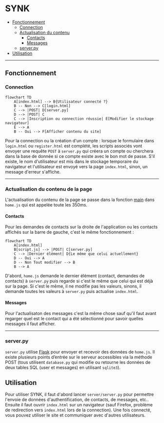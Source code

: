 # SYNK

- [Fonctionnement](#fonctionnement)
  - [Connection](#connection)
  - [Actualisation du contenu](#actualisation-du-contenu-de-la-page)
    - [Contacts](#contacts)
    - [Messages](#messages)
  - [server.py](#serverpy)
- [Utilisation](#utilisation)
---

## Fonctionnement

### Connection

```mermaid
flowchart TD
    A[index.html] --> B{Utilisateur connecté ?}
    B -- Non --> C[login.html]
    C --> |POST| D[server.py]
    D --> |POST| C
    C --> |Inscription ou connection réussie| E[Modifier le stockage navigateur]
    E --> A
    B -- Oui --> F[Afficher contenu du site]
```

Pour la connection ou la création d'un compte : lorsque le formulaire dans `login.html` ou `register.html` est complété, les scripts associés vont envoyer une requête `POST` à `server.py` qui créera un compte ou cherchera dans la base de donnée si ce compte existe avec le bon mot de passe.
S'il existe, le nom d'utilisateur est mis dans le stockage temporaire du navigateur et l'utilisateur est envoyé vers la page `index.html`, sinon, un message d'erreur s'affiche.

---

### Actualisation du contenu de la page

L'actualisation du contenu de la page se passe dans la fonction [main](https://github.com/nathan-004/social-network/blob/main/js/home.js#L512) dans `home.js` qui est appelée toute les 350ms.  

#### Contacts

Pour les demandes de contacts sur la droite de l'application ou les contacts affichés sur la barre de gauche, c'est le même fonctionnement :

```mermaid
flowchart TD
    A[index.html]
    B[script.js] --> |POST| C[server.py]
    C --> |Dernier élément| D{Le même que celui actuellement}
    D -- Oui --> A
    D -- Non Tout modifier --> B
    B --> A
```

D'abord, `home.js` demande le dernier élément (contact, demandes de contacts) à `server.py` puis regarde si c'est le même que celui qui est déjà sur la page. Si c'est le même, il ne modifie pas les valeurs, sinons, il demande toutes les valeurs à `server.py` puis actualise `index.html`.

#### Messages

Pour l'actualisaton des messages c'est la même chose sauf qu'il faut avant regarger quel est le contact qui a été sélectionné pour savoir quelles messages il faut afficher.

---

### server.py

`server.py` utilise [Flask](https://flask.palletsprojects.com/en/stable/) pour envoyer et recevoir des données de `home.js`. Il existe plusieurs points d’entrée sur le serveur accessibles via la méthode POST (tous utilisent `database.py` qui modifie ou retourne les données de deux tables SQL (user et messages) en utilisant `sqlite3`).

## Utilisation

Pour utiliser SYNK, il faut d'abord lancer `server/server.py` pour permettre l'envoie de données d'authentification, de contacts, de messages, etc..
Ensuite il faut ouvrir `index.html` sur un navigateur (sauf Firefox, problème de redirection vers `index.html` lors de la connection).
Une fois connecté, vous pouvez utiliser le site et communiquer avec d'autres utilisateurs.

